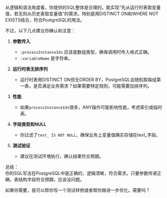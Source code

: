 从逻辑和语法角度看，你提供的SQL整体是合理的，能实现“先从运行时表取变量值，若无则从历史表取变量值”的需求。特别是用DISTINCT ON和WHERE NOT EXISTS结合，符合PostgreSQL的用法。

不过，以下几点建议你确认和注意：

1. **参数传入**  
   - `:processInstanceIds` 应该是数组类型，确保调用时传入格式正确。  
   - `:variableName` 是字符串。

2. **运行时表无排序列**  
   - 运行时表用DISTINCT ON但无ORDER BY，PostgreSQL会随机取每组第一条，是否满足业务需求？如果需要特定规则，可能需要加排序列。

3. **性能**  
   - 如果`processInstanceIds`很多，ANY操作可能影响性能，考虑索引或临时表。

4. **字段类型和NULL**  
   - 你过滤了`text_ IS NOT NULL`，确保业务上变量值确实存储在text_字段。

5. **测试验证**  
   - 建议在测试环境执行，确认结果符合预期。

总结：  
你的SQL写法在PostgreSQL中是正确的，逻辑清晰，符合需求。只要参数传递正确，表结构字段符合预期，应该没问题。

如果你需要，我可以帮你写一个测试样例或者帮你做进一步优化。需要吗？